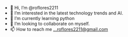 - 👋 Hi, I’m @roflores2211
- 👀 I’m interested in the latest technology trends and AI.
- 🌱 I’m currently learning python
- 💞️ I’m looking to collaborate on myself.
- 📫 How to reach me ...roflores2211@gmail.com  

<!---
roflores2211/roflores2211 is a ✨ special ✨ repository because its `README.md` (this file) appears on your GitHub profile.
You can click the Preview link to take a look at your changes.
--->
